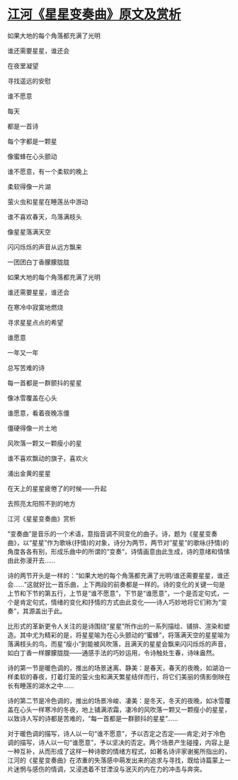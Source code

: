 # [江河《星星变奏曲》原文及赏析](https://www.vrrw.net/wx/10764.html)

如果大地的每个角落都充满了光明

谁还需要星星，谁还会

在夜里凝望

寻找遥远的安慰

谁不愿意

每天

都是一首诗

每个字都是一颗星

像蜜蜂在心头颤动

谁不愿意，有一个柔软的晚上

柔软得像一片湖

萤火虫和星星在睡莲丛中游动

谁不喜欢春天，鸟落满枝头

像星星落满天空

闪闪烁烁的声音从远方飘来

一团团白丁香朦朦胧胧

如果大地的每个角落都充满了光明

谁还需要星星，谁还会

在寒冷中寂寞地燃烧

寻求星星点点的希望

谁愿意

一年又一年

总写苦难的诗

每一首都是一群颤抖的星星

像冰雪覆盖在心头

谁愿意，看着夜晚冻僵

僵硬得像一片土地

风吹落一颗又一颗瘦小的星

谁不喜欢飘动的旗子，喜欢火

涌出金黄的星星

在天上的星星疲倦了的时候——升起

去照亮太阳照不到的地方



江河《星星变奏曲》赏析

“变奏曲”是音乐的一个术语，意指音调不同变化的曲子。诗，题为《星星变奏曲》，以“星星”作为歌咏(抒情)的对象，诗分为两节，两节对“星星”的歌咏(抒情)的角度各各有别，形成乐曲中的所谓的“变奏”，诗情画意由此生成，诗的意绪和情愫由此弥漫开去……

诗的两节开头是一样的：“如果大地的每个角落都充满了光明/谁还需要星星，谁还会……”这就好比一首乐曲，上下两段的前奏都是一样的。诗的变化的关键一句是上节和下节的第五行，上节是“谁不愿意”，下节是“谁愿意”，一个是否定句式，一个是肯定句式，情绪的变化和抒情的方式由此变化——诗人巧妙地将它们称为“变奏”，其源盖出于此。

比形式的革新更令人关注的是诗围绕“星星”所作出的一系列描绘、铺排、渲染和塑造。其中尤为精彩的是，将星星喻为在心头颤动的“蜜蜂”，将落满天空的星星喻为落满枝头的鸟，而星“瘦小”到能被风吹落，且满天的星星会飘来闪闪烁烁的声音，如白丁香一样朦朦胧胧——通感手法的巧妙运用，令诗触处生春，诗味盎然。

诗的第一节是暖色调的，推出的场景迷离、静美：是春天，春天的夜晚，如湖泊一样柔软的春夜，打着灯笼的萤火虫和满天繁星结伴而行，将它们美丽的倩影倒映在长有睡莲的湖水之中……

诗的第二节是冷色调的，推出的场景冷峻、凄美：是冬天，冬天的夜晚，如冰雪覆盖在心头一样寒冷的冬夜，地上铺满浓霜，凄冷的风吹落一颗又一颗瘦小的星星，以致诗人写的诗都是苦难的，“每一首都是一群颤抖的星星”……

对于暖色调的描写，诗人以一句“谁不愿意”，予以否定之否定——肯定;对于冷色调的描写，诗人以一句“谁愿意”，予以坚决的否定。两个场景产生碰撞，内容上是一种互补，从而形成了这样一种诗歌的情绪方程式，如著名诗评家谢冕所指出的，江河的《星星变奏曲》在浓重的失落感中萌发出来的追求与寻找，既给诗篇蒙上一片迷惘与感伤的情调，又浸透着不甘湮没与泯灭的内在力的冲击与奔突。

